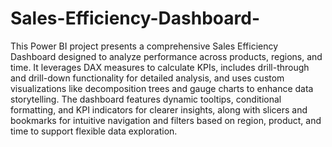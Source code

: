 # Sales-Efficiency-Dashboard-

This Power BI project presents a comprehensive Sales Efficiency Dashboard designed to analyze performance across products, regions, and time. It leverages DAX measures to calculate KPIs, includes drill-through and drill-down functionality for detailed analysis, and uses custom visualizations like decomposition trees and gauge charts to enhance data storytelling. The dashboard features dynamic tooltips, conditional formatting, and KPI indicators for clearer insights, along with slicers and bookmarks for intuitive navigation and filters based on region, product, and time to support flexible data exploration.
